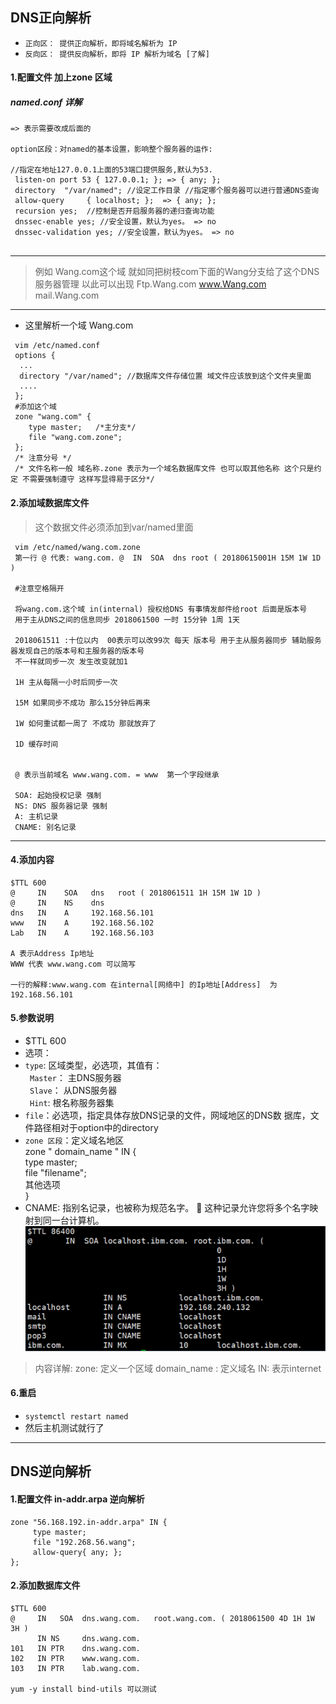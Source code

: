 DNS正向解析
----
* `正向区： 提供正向解析，即将域名解析为 IP`
* `反向区： 提供反向解析，即将 IP 解析为域名 [了解]`
#### 1.配置文件 加上zone 区域 

#####  named.conf 详解
```
=> 表示需要改成后面的

option区段：对named的基本设置，影响整个服务器的运作: 
 
//指定在地址127.0.0.1上面的53端口提供服务,默认为53.
 listen-on port 53 { 127.0.0.1; }; => { any; };
 directory  "/var/named"; //设定工作目录 //指定哪个服务器可以进行普通DNS查询  
 allow-query     { localhost; };  => { any; }; 
 recursion yes;  //控制是否开启服务器的递归查询功能 
 dnssec-enable yes; //安全设置，默认为yes。 => no  
 dnssec-validation yes; //安全设置，默认为yes。 => no
 
```
-----
> 例如 Wang.com这个域 就如同把树枝com下面的Wang分支给了这个DNS服务器管理 以此可以出现 Ftp.Wang.com www.Wang.com  mail.Wang.com
----
* 这里解析一个域 Wang.com
```vim
 vim /etc/named.conf  
 options {
  ...
  directory "/var/named"; //数据库文件存储位置 域文件应该放到这个文件夹里面 
  ....
 }; 
 #添加这个域
 zone "wang.com" {
    type master;   /*主分支*/ 
    file "wang.com.zone";
 }; 
 /* 注意分号 */
 /* 文件名称一般 域名称.zone 表示为一个域名数据库文件 也可以取其他名称 这个只是约定 不需要强制遵守 这样写显得易于区分*/
```
#### 2.添加域数据库文件
> 这个数据文件必须添加到var/named里面
```
 vim /etc/named/wang.com.zone
 第一行 @ 代表: wang.com. @  IN  SOA  dns root ( 20180615001H 15M 1W 1D )
 
 #注意空格隔开
 
 将wang.com.这个域 in(internal) 授权给DNS 有事情发邮件给root 后面是版本号 
 用于主从DNS之间的信息同步 2018061500 一时 15分钟 1周 1天
 
 2018061511 :十位以内  00表示可以改99次 每天 版本号 用于主从服务器同步 辅助服务器发现自己的版本号和主服务器的版本号 
 不一样就同步一次 发生改变就加1
 
 1H 主从每隔一小时后同步一次
 
 15M 如果同步不成功 那么15分钟后再来
 
 1W 如何重试都一周了 不成功 那就放弃了
 
 1D 缓存时间
 
 
 @ 表示当前域名 www.wang.com. = www  第一个字段继承  
 
 SOA: 起始授权记录 强制 
 NS: DNS 服务器记录 强制 
 A: 主机记录 
 CNAME: 别名记录
```
------
#### 4.添加内容 
``` text
$TTL 600
@     IN    SOA   dns   root ( 2018061511 1H 15M 1W 1D )
@     IN    NS    dns  
dns   IN    A     192.168.56.101
www   IN    A     192.168.56.102
Lab   IN    A     192.168.56.103

A 表示Address Ip地址
WWW 代表 www.wang.com 可以简写

一行的解释:www.wang.com 在internal[网络中] 的Ip地址[Address]  为 192.168.56.101
```
#### 5.参数说明
* $TTL 600
* 选项： 
* `type`: 区域类型，必选项，其值有： <br/>
     ` Master`： 主DNS服务器 <br/>
     ` Slave`： 从DNS服务器 <br/>
     ` Hint`: 根名称服务器集 <br/>
* `file`：必选项，指定具体存放DNS记录的文件，网域地区的DNS数 据库，文件路径相对于option中的directory
* `zone 区段`：定义域名地区  <br/>
     zone " domain_name "  IN {  <br/>
       type master;  <br/>
       file "filename";  <br/>
       其他选项  <br/>
       }  <br/>
* CNAME: 指别名记录，也被称为规范名字。  这种记录允许您将多个名字映射到同一台计算机。        
![别名实例](/Image/CNAME.png)
       
> 内容详解:  zone:  定义一个区域  domain_name : 定义域名  IN:   表示internet
#### 6.重启
* `systemctl restart named` 
* 然后主机测试就行了
----------------
DNS逆向解析
----     
#### 1.配置文件 in-addr.arpa 逆向解析

```shell
zone "56.168.192.in-addr.arpa" IN {
     type master; 
     file "192.268.56.wang";
     allow-query{ any; };
};
```
#### 2.添加数据库文件
```
$TTL 600
@     IN   SOA  dns.wang.com.   root.wang.com. ( 2018061500 4D 1H 1W 3H )
      IN NS     dns.wang.com.
101   IN PTR    dns.wang.com.
102   IN PTR    www.wang.com.
103   IN PTR    lab.wang.com.

yum -y install bind-utils 可以测试
```

